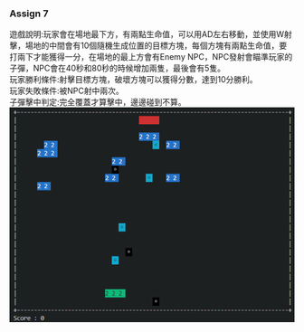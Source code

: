 ### Assign 7
遊戲說明:玩家會在場地最下方，有兩點生命值，可以用AD左右移動，並使用W射擊，場地的中間會有10個隨機生成位置的目標方塊，每個方塊有兩點生命值，要打兩下才能獲得一分，在場地的最上方會有Enemy NPC，NPC發射會瞄準玩家的子彈，NPC會在40秒和80秒的時候增加兩隻，最後會有5隻。  
玩家勝利條件:射擊目標方塊，破壞方塊可以獲得分數，達到10分勝利。  
玩家失敗條件:被NPC射中兩次。  
子彈擊中判定:完全覆蓋才算擊中，邊邊碰到不算。  
![示意圖](示範圖片)


